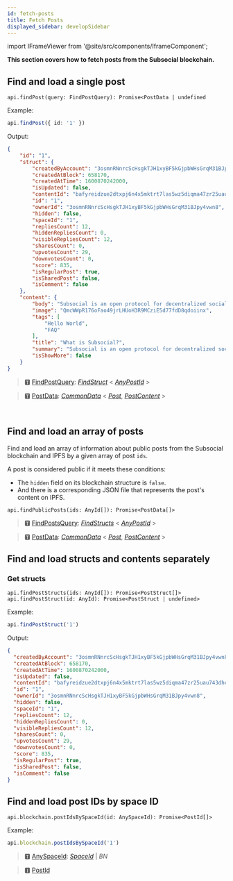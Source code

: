 ```yaml
---
id: fetch-posts
title: Fetch Posts
displayed_sidebar: developSidebar
---
```


<head>
  <title>Fetch Posts on the Subsocial Blockchain | JS SDK Guide</title>
</head>

import IFrameViewer from '@site/src/components/IframeComponent';

**This section covers how to fetch posts from the Subsocial blockchain.**

## Find and load a single post

```
api.findPost(query: FindPostQuery): Promise<PostData | undefined
```

Example:

```typescript
api.findPost({ id: '1' })
```

Output: 

```json
{
    "id": "1",
    "struct": {
        "createdByAccount": "3osmnRNnrcScHsgkTJH1xyBF5kGjpbWHsGrqM31BJpy4vwn8",
        "createdAtBlock": 658170,
        "createdAtTime": 1600870242000,
        "isUpdated": false,
        "contentId": "bafyreidzue2dtxpj6n4x5mktrt7las5wz5diqma47zr25uau743dhe76we",
        "id": "1",
        "ownerId": "3osmnRNnrcScHsgkTJH1xyBF5kGjpbWHsGrqM31BJpy4vwn8",
        "hidden": false,
        "spaceId": "1",
        "repliesCount": 12,
        "hiddenRepliesCount": 0,
        "visibleRepliesCount": 12,
        "sharesCount": 0,
        "upvotesCount": 29,
        "downvotesCount": 0,
        "score": 835,
        "isRegularPost": true,
        "isSharedPost": false,
        "isComment": false
    },
    "content": {
        "body": "Subsocial is an open protocol for decentralized social networks and marketplaces. It's built with [Substrate](https://www.substrate.io/) and [IPFS](https://ipfs.io/).",
        "image": "QmcWWpR176oFao49jrLHUoH3R9MCziE5d77fdD8qdoiinx",
        "tags": [
            "Hello World",
            "FAQ"
        ],
        "title": "What is Subsocial?",
        "summary": "Subsocial is an open protocol for decentralized social networks and marketplaces. It's built with Substrate and IPFS.",
        "isShowMore": false
    }
}
```

> 🆃 [FindPostQuery](https://docs.subsocial.network/js-docs/js-sdk/modules.html#findpostquery): [*FindStruct*](https://docs.subsocial.network/js-docs/js-sdk/modules.html#findstruct) < [*AnyPostId*](https://docs.subsocial.network/js-docs/js-sdk/modules.html#anypostid) >

> 🆃 [PostData](https://docs.subsocial.network/js-docs/js-sdk/modules/dto.html#postdata): [*CommonData*](https://docs.subsocial.network/js-docs/js-sdk/modules/dto.html#commondata) < [*Post*](https://docs.subsocial.network/js-docs/js-sdk/interfaces/interfaces.post.html), [*PostContent*](https://docs.subsocial.network/js-docs/js-sdk/modules.html#postcontent) >

 <IFrameViewer
      src="https://play.subsocial.network/reading-data/post/by-id?iframe=true"
  />
<br/>

## Find and load an array of posts

Find and load an array of information about public posts from the Subsocial blockchain and IPFS by a given array of post `ids`.

A post is considered public if it meets these conditions:

- The `hidden` field on its blockchain structure is `false`.
- And there is a corresponding JSON file that represents the post's content on IPFS.

```
api.findPublicPosts(ids: AnyId[]): Promise<PostData[]>
```

> 🆃 [FindPostsQuery](https://docs.subsocial.network/js-docs/js-sdk/modules.html#findpostsquery): [*FindStructs*](https://docs.subsocial.network/js-docs/js-sdk/modules.html#findstructs) < [*AnyPostId*](https://docs.subsocial.network/js-docs/js-sdk/modules.html#anypostid) >

> 🆃 [PostData](https://docs.subsocial.network/js-docs/js-sdk/modules/dto.html#postdata): [*CommonData*](https://docs.subsocial.network/js-docs/js-sdk/modules/dto.html#commondata) < [*Post*](https://docs.subsocial.network/js-docs/js-sdk/interfaces/interfaces.post.html), [*PostContent*](https://docs.subsocial.network/js-docs/js-sdk/modules.html#postcontent) >

## Find and load structs and contents separately

### Get structs

```
api.findPostStructs(ids: AnyId[]): Promise<PostStruct[]>
api.findPostStruct(id: AnyId): Promise<PostStruct | undefined>
```

Example: 

```typescript
api.findPostStruct('1')
```

Output: 

```json
{
  "createdByAccount": "3osmnRNnrcScHsgkTJH1xyBF5kGjpbWHsGrqM31BJpy4vwn8",
  "createdAtBlock": 658170,
  "createdAtTime": 1600870242000,
  "isUpdated": false,
  "contentId": "bafyreidzue2dtxpj6n4x5mktrt7las5wz5diqma47zr25uau743dhe76we",
  "id": "1",
  "ownerId": "3osmnRNnrcScHsgkTJH1xyBF5kGjpbWHsGrqM31BJpy4vwn8",
  "hidden": false,
  "spaceId": "1",
  "repliesCount": 12,
  "hiddenRepliesCount": 0,
  "visibleRepliesCount": 12,
  "sharesCount": 0,
  "upvotesCount": 29,
  "downvotesCount": 0,
  "score": 835,
  "isRegularPost": true,
  "isSharedPost": false,
  "isComment": false
}
```

## Find and load post IDs by space ID

```
api.blockchain.postIdsBySpaceId(id: AnySpaceId): Promise<PostId[]>
```

Example:
```typescript
api.blockchain.postIdsBySpaceId('1')
```

> 🆃 [AnySpaceId](https://docs.subsocial.network/js-docs/js-sdk/modules.html#anyspaceid): [*SpaceId*](https://docs.subsocial.network/js-docs/js-sdk/interfaces/interfaces.spaceid.html) | *BN*  

> 🅸 [PostId](https://docs.subsocial.network/js-docs/js-sdk/interfaces/interfaces.postid.html)


 <IFrameViewer
      src="https://play.subsocial.network/reading-data/post/by-space-id?iframe=true"
  />
<br/>
